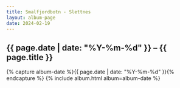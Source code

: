 ```yaml
---
title: Smalfjordbotn - Slettnes
layout: album-page
date: 2024-02-19
---
```

## {{ page.date | date: "%Y-%m-%d" }} – {{ page.title }}
{% capture album-date %}{{ page.date | date: "%Y-%m-%d" }}{% endcapture %}
{% include album.html album=album-date %}